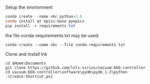Setup the environment

```powershell
conda create --name vbc python=3.6
conda install qt epics-base pyepics
pip install -r requirements.txt
```

the file conda-requirements.txt may be used:
```
conda create --name vbc --file conda-requirements.txt
```

Clone and install lnk

```
cd $Home\Documents
git clone https://github.com/lnls-sirius/vacuum-bbb-controller
cd vacuum-bbb-controller\software\pydm\pydm_1.2\python
.\Create-Shortcut.ps1
```

